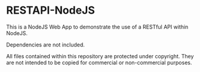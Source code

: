 # RESTAPI-NodeJS

This is a NodeJS Web App to demonstrate the use of a RESTful API within NodeJS.

Dependencies are not included.

All files contained within this repository are protected under copyright. They are not intended to be copied for commercial or non-commercial purposes.
